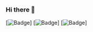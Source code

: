 ### Hi there 👋
[![Badge](https://cp-logo.vercel.app/atcoder/Haa)]
[![Badge](https://cp-logo.vercel.app/codeforces/Haa)]
[![Badge](https://cp-logo.vercel.app/topcoder/H44)]
<!--
**4AH/4AH** is a ✨ _special_ ✨ repository because its `README.md` (this file) appears on your GitHub profile.

Here are some ideas to get you started:

- 🔭 I’m currently working on ...
- 🌱 I’m currently learning ...
- 👯 I’m looking to collaborate on ...
- 🤔 I’m looking for help with ...
- 💬 Ask me about ...
- 📫 How to reach me: ...
- 😄 Pronouns: ...
- ⚡ Fun fact: ...
-->
